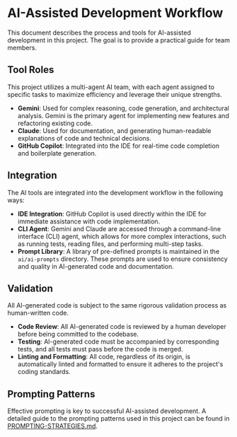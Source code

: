 # AI-Assisted Development Workflow

This document describes the process and tools for AI-assisted development in this project. The goal is to provide a practical guide for team members.

## Tool Roles

This project utilizes a multi-agent AI team, with each agent assigned to specific tasks to maximize efficiency and leverage their unique strengths.

-   **Gemini**: Used for complex reasoning, code generation, and architectural analysis. Gemini is the primary agent for implementing new features and refactoring existing code.
-   **Claude**: Used for documentation, and generating human-readable explanations of code and technical decisions.
-   **GitHub Copilot**: Integrated into the IDE for real-time code completion and boilerplate generation.

## Integration

The AI tools are integrated into the development workflow in the following ways:

-   **IDE Integration**: GitHub Copilot is used directly within the IDE for immediate assistance with code implementation.
-   **CLI Agent**: Gemini and Claude are accessed through a command-line interface (CLI) agent, which allows for more complex interactions, such as running tests, reading files, and performing multi-step tasks.
-   **Prompt Library**: A library of pre-defined prompts is maintained in the `ai/ai-prompts` directory. These prompts are used to ensure consistency and quality in AI-generated code and documentation.

## Validation

All AI-generated code is subject to the same rigorous validation process as human-written code.

-   **Code Review**: All AI-generated code is reviewed by a human developer before being committed to the codebase.
-   **Testing**: AI-generated code must be accompanied by corresponding tests, and all tests must pass before the code is merged.
-   **Linting and Formatting**: All code, regardless of its origin, is automatically linted and formatted to ensure it adheres to the project's coding standards.

## Prompting Patterns

Effective prompting is key to successful AI-assisted development. A detailed guide to the prompting patterns used in this project can be found in [PROMPTING-STRATEGIES.md](./PROMPTING-STRATEGIES.md).

